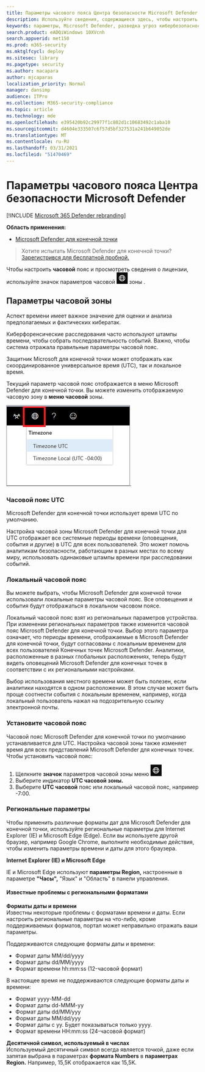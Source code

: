 ```yaml
---
title: Параметры часового пояса Центра безопасности Microsoft Defender
description: Используйте сведения, содержащиеся здесь, чтобы настроить параметры часового пояса Microsoft Defender Security Center и просмотреть сведения о лицензии.
keywords: параметры, Microsoft Defender, разведка угроз кибербезопасности, расширенные средства защиты от угроз, часовой пояс, utc, местное время, лицензия
search.product: eADQiWindows 10XVcnh
search.appverid: met150
ms.prod: m365-security
ms.mktglfcycl: deploy
ms.sitesec: library
ms.pagetype: security
ms.author: macapara
author: mjcaparas
localization_priority: Normal
manager: dansimp
audience: ITPro
ms.collection: M365-security-compliance
ms.topic: article
ms.technology: mde
ms.openlocfilehash: e395420b92c29977f1c802d1c10683492c1aba10
ms.sourcegitcommit: d4604e333507c6f57d5bf327531a241b649052de
ms.translationtype: MT
ms.contentlocale: ru-RU
ms.lasthandoff: 03/31/2021
ms.locfileid: "51470469"
---
```

# <a name="microsoft-defender-security-center-time-zone-settings"></a>Параметры часового пояса Центра безопасности Microsoft Defender

[!INCLUDE [Microsoft 365 Defender rebranding](../../includes/microsoft-defender.md)]

**Область применения:**
- [Microsoft Defender для конечной точки](https://go.microsoft.com/fwlink/p/?linkid=2154037)


>Хотите испытать Microsoft Defender для конечной точки? [Зарегистрився для бесплатной пробной.](https://www.microsoft.com/microsoft-365/windows/microsoft-defender-atp?ocid=docs-wdatp-settings-abovefoldlink)

Чтобы настроить **часовой** пояс и просмотреть сведения о лицензии, используйте значок параметров часовой ![ ](images/atp-time-zone.png) зоны .

## <a name="time-zone-settings"></a>Параметры часовой зоны
Аспект времени имеет важное значение для оценки и анализа предполагаемых и фактических кибератак.

Киберфоренсические расследования часто используют штампы времени, чтобы собрать последовательность событий. Важно, чтобы система отражала правильные параметры часовой пояс.

Защитник Microsoft для конечной точки может отображать как скоординированное универсальное время (UTC), так и локальное время.

Текущий параметр часовой пояс отображается в меню Microsoft Defender для конечной точки. Вы можете изменить отображаемую часовую зону в **меню часовой** зоны.

![Значок параметров часовой зоны2](images/atp-time-zone-menu.png).

### <a name="utc-time-zone"></a>Часовой пояс UTC
Microsoft Defender для конечной точки использует время UTC по умолчанию.

Настройка часовой зоны Microsoft Defender для конечной точки для UTC отображает все системные периоды времени (оповещения, события и другие) в UTC для всех пользователей. Это может помочь аналитикам безопасности, работающим в разных местах по всему миру, использовать одинаковые штампы времени при расследовании событий.

### <a name="local-time-zone"></a>Локальный часовой пояс
Вы можете выбрать, чтобы Microsoft Defender для конечной точки использовали локальные параметры часовой пояс. Все оповещения и события будут отображаться в локальном часовом поясе.

Локальный часовой пояс взят из региональных параметров устройства. При изменении региональных параметров также изменится часовой пояс Microsoft Defender для конечной точки. Выбор этого параметра означает, что периоды времени, отображаемые в Microsoft Defender для конечной точки, будут согласованы с локальным временем для всех пользователей Конечных точек Microsoft Defender. Аналитики, расположенные в разных глобальных расположениях, теперь будут видеть оповещений Microsoft Defender для конечных точек в соответствии с их региональными настройками.

Выбор использования местного времени может быть полезен, если аналитики находятся в одном расположении. В этом случае может быть проще соотнести события с локальным временем, например, когда локальный пользователь нажал на подозрительную ссылку электронной почты.

### <a name="set-the-time-zone"></a>Установите часовой пояс
Часовой пояс Microsoft Defender для конечной точки по умолчанию устанавливается для UTC.
Настройка часовой зоны также изменяет время для всех представлений Microsoft Defender для конечных точек.
Чтобы установить часовой пояс:

1. Щелкните **значок** параметров часовой зоны меню ![ Часовой зоны3. ](images/atp-time-zone.png)
2. Выберите индикатор **UTC часовой зоны.**
3. Выберите **UTC часовой** пояс или локальный часовой пояс, например -7:00.

### <a name="regional-settings"></a>Региональные параметры
Чтобы применить различные форматы дат для Microsoft Defender для конечной точки, используйте региональные параметры для Internet Explorer (IE) и Microsoft Edge (Edge). Если вы используете другой браузер, например Google Chrome, выполните необходимые действия, чтобы изменить параметры времени и даты для этого браузера. 


**Internet Explorer (IE) и Microsoft Edge**

IE и Microsoft Edge используют **параметры Region,** настроенные в параметре **"Часы",** "Язык" и "Область" в панели управления. 


#### <a name="known-issues-with-regional-formats"></a>Известные проблемы с региональными форматами

**Форматы даты и времени**<br>
Известны некоторые проблемы с форматами времени и даты. Если настроить региональные параметры на что-либо, кроме поддерживаемых форматов, портал может неправильно отражать ваши параметры.

Поддерживаются следующие форматы даты и времени:
- Формат даты MM/dd/yyyy
- Формат даты dd/MM/yyyy
- Формат времени hh:mm:ss (12-часовой формат)

В настоящее время не поддерживаются следующие форматы даты и времени:
- Формат yyyy-MM-dd
- Формат даты dd-MMM-yy
- Формат даты dd/MM/yyy
- Формат даты MM/dd/yyy
- Формат даты с yy. Будет показываться только yyyy.
- Формат времени HH:mm:ss (24-часовой формат)

**Десятичной символ, используемый в числах**<br>
Используемый десятичный символ всегда является точкой, даже если запятая выбрана в параметрах **формата Numbers** в **параметрах Region.** Например, 15,5K отображается как 15,5K.


